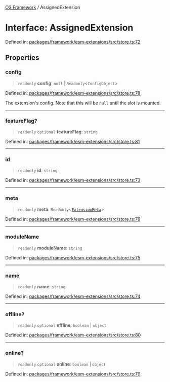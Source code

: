 [O3 Framework](../API.md) / AssignedExtension

# Interface: AssignedExtension

Defined in: [packages/framework/esm-extensions/src/store.ts:72](https://github.com/openmrs/openmrs-esm-core/blob/85cde3ce59cd3d29230c98040a3f53525e808725/packages/framework/esm-extensions/src/store.ts#L72)

## Properties

### config

> `readonly` **config**: `null` \| `Readonly`\<`ConfigObject`\>

Defined in: [packages/framework/esm-extensions/src/store.ts:78](https://github.com/openmrs/openmrs-esm-core/blob/85cde3ce59cd3d29230c98040a3f53525e808725/packages/framework/esm-extensions/src/store.ts#L78)

The extension's config. Note that this will be `null` until the slot is mounted.

***

### featureFlag?

> `readonly` `optional` **featureFlag**: `string`

Defined in: [packages/framework/esm-extensions/src/store.ts:81](https://github.com/openmrs/openmrs-esm-core/blob/85cde3ce59cd3d29230c98040a3f53525e808725/packages/framework/esm-extensions/src/store.ts#L81)

***

### id

> `readonly` **id**: `string`

Defined in: [packages/framework/esm-extensions/src/store.ts:73](https://github.com/openmrs/openmrs-esm-core/blob/85cde3ce59cd3d29230c98040a3f53525e808725/packages/framework/esm-extensions/src/store.ts#L73)

***

### meta

> `readonly` **meta**: `Readonly`\<[`ExtensionMeta`](ExtensionMeta.md)\>

Defined in: [packages/framework/esm-extensions/src/store.ts:76](https://github.com/openmrs/openmrs-esm-core/blob/85cde3ce59cd3d29230c98040a3f53525e808725/packages/framework/esm-extensions/src/store.ts#L76)

***

### moduleName

> `readonly` **moduleName**: `string`

Defined in: [packages/framework/esm-extensions/src/store.ts:75](https://github.com/openmrs/openmrs-esm-core/blob/85cde3ce59cd3d29230c98040a3f53525e808725/packages/framework/esm-extensions/src/store.ts#L75)

***

### name

> `readonly` **name**: `string`

Defined in: [packages/framework/esm-extensions/src/store.ts:74](https://github.com/openmrs/openmrs-esm-core/blob/85cde3ce59cd3d29230c98040a3f53525e808725/packages/framework/esm-extensions/src/store.ts#L74)

***

### offline?

> `readonly` `optional` **offline**: `boolean` \| `object`

Defined in: [packages/framework/esm-extensions/src/store.ts:80](https://github.com/openmrs/openmrs-esm-core/blob/85cde3ce59cd3d29230c98040a3f53525e808725/packages/framework/esm-extensions/src/store.ts#L80)

***

### online?

> `readonly` `optional` **online**: `boolean` \| `object`

Defined in: [packages/framework/esm-extensions/src/store.ts:79](https://github.com/openmrs/openmrs-esm-core/blob/85cde3ce59cd3d29230c98040a3f53525e808725/packages/framework/esm-extensions/src/store.ts#L79)
